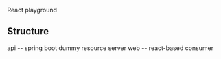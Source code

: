 React playground

## Structure

api -- spring boot dummy resource server
web -- react-based consumer
